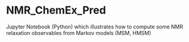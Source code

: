 # NMR_ChemEx_Pred
Jupyter Notebook (Python) which illustrates how to compute some NMR relaxation observables from Markov models (MSM, HMSM) 
